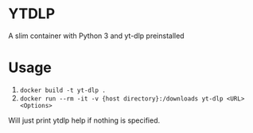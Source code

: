 # YTDLP
A slim container with Python 3 and yt-dlp preinstalled
# Usage
1. `docker build -t yt-dlp . `
2. `docker run --rm -it -v {host directory}:/downloads yt-dlp <URL> <Options>`

Will just print ytdlp help if nothing is specified. 
